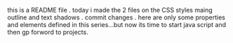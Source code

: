 this is a README file .
today i made the 2 files on the CSS styles maing outline and text shadows .
commit changes .
here are only some properties and elements defined in this series...but now its time to start java script
and then gp forword to projects.
